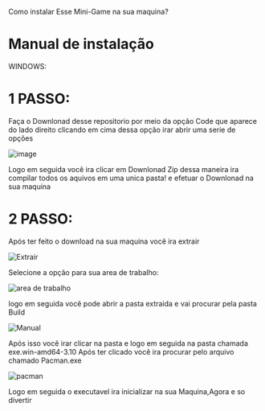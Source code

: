 Como instalar Esse Mini-Game na sua maquina?



# Manual de instalação 

WINDOWS:

# 1 PASSO:

Faça o Downlonad desse repositorio por meio da opção Code que aparece do lado direito clicando em cima dessa opção irar abrir uma serie de opções


![image](https://user-images.githubusercontent.com/98132837/196014539-2501b702-c0d9-4d15-bef1-2d7fcb6605af.png)

Logo em seguida você ira clicar em Downlonad Zip dessa maneira ira compilar todos os aquivos em uma unica pasta! e efetuar o Downlonad na sua maquina  

# 2 PASSO:

Após ter feito o download na sua maquina você ira extrair 

![Extrair](https://user-images.githubusercontent.com/98132837/196014656-d9d3cc89-9f83-4265-8e14-30db5f0c5fa4.jpg)



Selecione a opção para sua area de trabalho:

![area de trabalho](https://user-images.githubusercontent.com/98132837/196014711-3c03b4ba-c946-4197-8a06-6fde90438e4a.jpg)


logo em seguida você pode abrir a pasta extraida e vai procurar pela pasta Build

![Manual](https://user-images.githubusercontent.com/98132837/196042703-9f921391-3b08-4a76-8d51-80dfb49386aa.jpg)


Após isso você irar clicar na pasta e logo em seguida na pasta chamada exe.win-amd64-3.10 Após ter clicado você ira procurar pelo arquivo chamado Pacman.exe

![pacman](https://user-images.githubusercontent.com/98132837/196042839-e42beeec-bd88-4ffa-a763-85e21648dcc1.jpg)

Logo em seguida o executavel ira inicializar na sua Maquina,Agora e so divertir 
